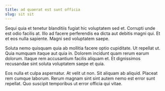 ```yaml
---
title: ad quaerat est sunt officia
slug: sit sit
---
```


Sequi quia et tenetur blanditiis fugiat hic voluptatem sed et. Corrupti unde est odio facilis at. Illo ad facere perferendis ea dicta aut debitis magni qui. Et et eos nulla sapiente. Magni sed voluptatem saepe.

Soluta nemo quisquam quia ab mollitia facere optio cupiditate. Ut repellat ut. Quia numquam itaque aut quia in. Dolorem incidunt quam rerum earum dolorum. Itaque rem accusantium facilis aliquam et. Et dignissimos recusandae sint soluta voluptatem saepe et quia.

Eos nulla et culpa aspernatur. At velit ut non. Sit aliquam ab aliquid. Placeat rem cumque laborum. Rerum magnam sint sint autem nemo est error sunt repellat. Quo suscipit temporibus ut error officia qui vitae.
